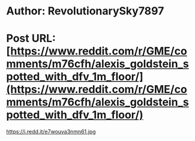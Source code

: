 # Author: RevolutionarySky7897
# Post URL: [https://www.reddit.com/r/GME/comments/m76cfh/alexis_goldstein_spotted_with_dfv_1m_floor/](https://www.reddit.com/r/GME/comments/m76cfh/alexis_goldstein_spotted_with_dfv_1m_floor/)


https://i.redd.it/e7wouva3nmn61.jpg